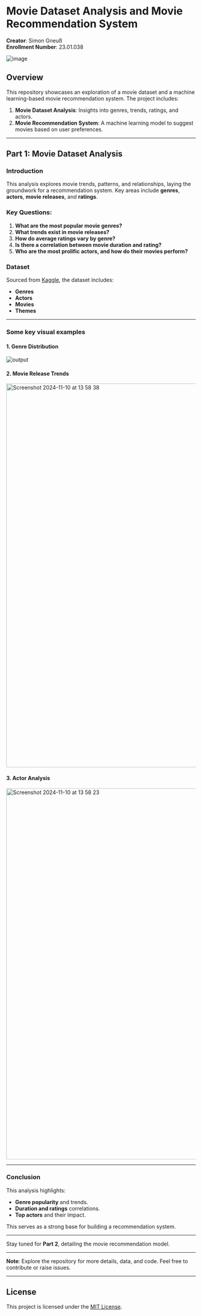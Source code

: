 # Movie Dataset Analysis and Movie Recommendation System
**Creator**: Simon Gneuß  
**Enrollment Number**: 23.01.038

![image](https://github.com/user-attachments/assets/13b17921-540a-4f8f-a643-7c4776979b25)

## Overview
This repository showcases an exploration of a movie dataset and a machine learning-based movie recommendation system. The project includes:

1. **Movie Dataset Analysis**: Insights into genres, trends, ratings, and actors.
2. **Movie Recommendation System**: A machine learning model to suggest movies based on user preferences.

---

## Part 1: Movie Dataset Analysis

### Introduction
This analysis explores movie trends, patterns, and relationships, laying the groundwork for a recommendation system. Key areas include **genres**, **actors**, **movie releases**, and **ratings**.

### Key Questions:
1. **What are the most popular movie genres?**
2. **What trends exist in movie releases?**
3. **How do average ratings vary by genre?**
4. **Is there a correlation between movie duration and rating?**
5. **Who are the most prolific actors, and how do their movies perform?**

### Dataset
Sourced from [Kaggle](https://www.kaggle.com/datasets/gsimonx37/letterboxd/data), the dataset includes:
- **Genres**
- **Actors**
- **Movies**
- **Themes**

---

### Some key visual examples

#### 1. Genre Distribution
![output](https://github.com/user-attachments/assets/1370deb5-7d6d-4f30-82df-59750542ae70)



#### 2. Movie Release Trends
<img width="1020" alt="Screenshot 2024-11-10 at 13 58 38" src="https://github.com/user-attachments/assets/25ac6f9b-22d5-476d-9cee-8a419649d6f2">


#### 3. Actor Analysis
<img width="986" alt="Screenshot 2024-11-10 at 13 58 23" src="https://github.com/user-attachments/assets/1d41b4bf-9250-42be-871a-4319e4e2199f">

---

### Conclusion
This analysis highlights:
- **Genre popularity** and trends.
- **Duration and ratings** correlations.
- **Top actors** and their impact.

This serves as a strong base for building a recommendation system.


---

Stay tuned for **Part 2**, detailing the movie recommendation model.

---

**Note**: Explore the repository for more details, data, and code. Feel free to contribute or raise issues.

---

## License
This project is licensed under the [MIT License](LICENSE).


